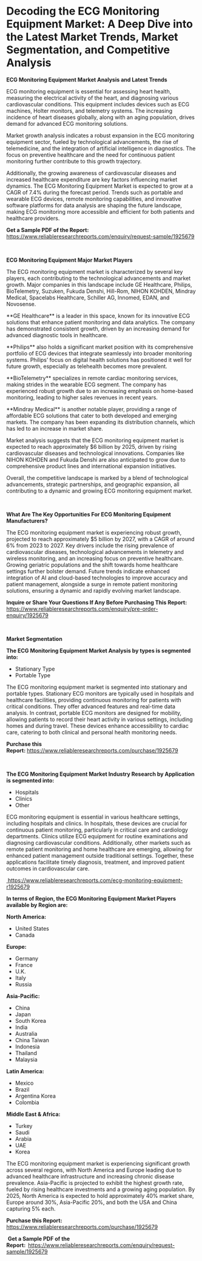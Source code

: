 <p><h1>Decoding the ECG Monitoring Equipment Market: A Deep Dive into the Latest Market Trends, Market Segmentation, and Competitive Analysis</h1></p><p><strong>ECG Monitoring Equipment Market Analysis and Latest Trends</strong></p>
<p><p>ECG monitoring equipment is essential for assessing heart health, measuring the electrical activity of the heart, and diagnosing various cardiovascular conditions. This equipment includes devices such as ECG machines, Holter monitors, and telemetry systems. The increasing incidence of heart diseases globally, along with an aging population, drives demand for advanced ECG monitoring solutions. </p><p>Market growth analysis indicates a robust expansion in the ECG monitoring equipment sector, fueled by technological advancements, the rise of telemedicine, and the integration of artificial intelligence in diagnostics. The focus on preventive healthcare and the need for continuous patient monitoring further contribute to this growth trajectory. </p><p>Additionally, the growing awareness of cardiovascular diseases and increased healthcare expenditure are key factors influencing market dynamics. The ECG Monitoring Equipment Market is expected to grow at a CAGR of 7.4% during the forecast period. Trends such as portable and wearable ECG devices, remote monitoring capabilities, and innovative software platforms for data analysis are shaping the future landscape, making ECG monitoring more accessible and efficient for both patients and healthcare providers.</p></p>
<p><strong>Get a Sample PDF of the Report:&nbsp;</strong> <a href="https://www.reliableresearchreports.com/enquiry/request-sample/1925679?utm_campaign=2098&utm_medium=2&utm_source=Github&utm_content=ia&utm_term=13042025&utm_id=ecg-monitoring-equipment">https://www.reliableresearchreports.com/enquiry/request-sample/1925679</a></p>
<p>&nbsp;</p>
<p><strong>ECG Monitoring Equipment Major Market Players</strong></p>
<p><p>The ECG monitoring equipment market is characterized by several key players, each contributing to the technological advancements and market growth. Major companies in this landscape include GE Healthcare, Philips, BioTelemetry, Suzuken, Fukuda Denshi, Hill-Rom, NIHON KOHDEN, Mindray Medical, Spacelabs Healthcare, Schiller AG, Innomed, EDAN, and Novosense.</p><p>**GE Healthcare** is a leader in this space, known for its innovative ECG solutions that enhance patient monitoring and data analytics. The company has demonstrated consistent growth, driven by an increasing demand for advanced diagnostic tools in healthcare.</p><p>**Philips** also holds a significant market position with its comprehensive portfolio of ECG devices that integrate seamlessly into broader monitoring systems. Philips’ focus on digital health solutions has positioned it well for future growth, especially as telehealth becomes more prevalent.</p><p>**BioTelemetry** specializes in remote cardiac monitoring services, making strides in the wearable ECG segment. The company has experienced robust growth due to an increasing emphasis on home-based monitoring, leading to higher sales revenues in recent years.</p><p>**Mindray Medical** is another notable player, providing a range of affordable ECG solutions that cater to both developed and emerging markets. The company has been expanding its distribution channels, which has led to an increase in market share.</p><p>Market analysis suggests that the ECG monitoring equipment market is expected to reach approximately $6 billion by 2025, driven by rising cardiovascular diseases and technological innovations. Companies like NIHON KOHDEN and Fukuda Denshi are also anticipated to grow due to comprehensive product lines and international expansion initiatives.</p><p>Overall, the competitive landscape is marked by a blend of technological advancements, strategic partnerships, and geographic expansion, all contributing to a dynamic and growing ECG monitoring equipment market.</p></p>
<p>&nbsp;</p>
<p><strong>What Are The Key Opportunities For ECG Monitoring Equipment Manufacturers?</strong></p>
<p><p>The ECG monitoring equipment market is experiencing robust growth, projected to reach approximately $5 billion by 2027, with a CAGR of around 6% from 2023 to 2027. Key drivers include the rising prevalence of cardiovascular diseases, technological advancements in telemetry and wireless monitoring, and an increasing focus on preventive healthcare. Growing geriatric populations and the shift towards home healthcare settings further bolster demand. Future trends indicate enhanced integration of AI and cloud-based technologies to improve accuracy and patient management, alongside a surge in remote patient monitoring solutions, ensuring a dynamic and rapidly evolving market landscape.</p></p>
<p><strong>Inquire or Share Your Questions If Any Before Purchasing This Report:</strong> <a href="https://www.reliableresearchreports.com/enquiry/pre-order-enquiry/1925679?utm_campaign=2098&utm_medium=2&utm_source=Github&utm_content=ia&utm_term=13042025&utm_id=ecg-monitoring-equipment">https://www.reliableresearchreports.com/enquiry/pre-order-enquiry/1925679</a></p>
<p>&nbsp;</p>
<p><strong>Market Segmentation</strong></p>
<p><strong>The ECG Monitoring Equipment Market Analysis by types is segmented into:</strong></p>
<p><ul><li>Stationary Type</li><li>Portable Type</li></ul></p>
<p><p>The ECG monitoring equipment market is segmented into stationary and portable types. Stationary ECG monitors are typically used in hospitals and healthcare facilities, providing continuous monitoring for patients with critical conditions. They offer advanced features and real-time data analysis. In contrast, portable ECG monitors are designed for mobility, allowing patients to record their heart activity in various settings, including homes and during travel. These devices enhance accessibility to cardiac care, catering to both clinical and personal health monitoring needs.</p></p>
<p><strong>Purchase this Report:&nbsp;</strong><a href="https://www.reliableresearchreports.com/purchase/1925679?utm_campaign=2098&utm_medium=2&utm_source=Github&utm_content=ia&utm_term=13042025&utm_id=ecg-monitoring-equipment">https://www.reliableresearchreports.com/purchase/1925679</a></p>
<p>&nbsp;</p>
<p><strong>The ECG Monitoring Equipment Market Industry Research by Application is segmented into:</strong></p>
<p><ul><li>Hospitals</li><li>Clinics</li><li>Other</li></ul></p>
<p><p>ECG monitoring equipment is essential in various healthcare settings, including hospitals and clinics. In hospitals, these devices are crucial for continuous patient monitoring, particularly in critical care and cardiology departments. Clinics utilize ECG equipment for routine examinations and diagnosing cardiovascular conditions. Additionally, other markets such as remote patient monitoring and home healthcare are emerging, allowing for enhanced patient management outside traditional settings. Together, these applications facilitate timely diagnosis, treatment, and improved patient outcomes in cardiovascular care.</p></p>
<p><a href="https://www.reliableresearchreports.com/ecg-monitoring-equipment-r1925679?utm_campaign=2098&utm_medium=2&utm_source=Github&utm_content=ia&utm_term=13042025&utm_id=ecg-monitoring-equipment">&nbsp;https://www.reliableresearchreports.com/ecg-monitoring-equipment-r1925679</a></p>
<p><strong>In terms of Region, the ECG Monitoring Equipment Market Players available by Region are:</strong></p>
<p>
    <p> <strong> North America: </strong>
        <ul>
            <li>United States</li>
            <li>Canada</li>
        </ul>
        </p> 
    <p> <strong> Europe: </strong>
        <ul>
            <li>Germany</li>
            <li>France</li>
            <li>U.K.</li>
            <li>Italy</li>
            <li>Russia</li>
        </ul>
        </p> 
    <p> <strong> Asia-Pacific: </strong>
        <ul>
            <li>China</li>
            <li>Japan</li>
            <li>South Korea</li>
            <li>India</li>
            <li>Australia</li>
            <li>China Taiwan</li>
            <li>Indonesia</li>
            <li>Thailand</li>
            <li>Malaysia</li>
        </ul>
        </p> 
    <p> <strong> Latin America: </strong>
        <ul>
            <li>Mexico</li>
            <li>Brazil</li>
            <li>Argentina Korea</li>
            <li>Colombia</li>
        </ul>
        </p> 
    <p> <strong> Middle East & Africa: </strong>
        <ul>
            <li>Turkey</li>
            <li>Saudi</li>
            <li>Arabia</li>
            <li>UAE</li>
            <li>Korea</li>
        </ul>
    </p>
    </p>
<p><p>The ECG monitoring equipment market is experiencing significant growth across several regions, with North America and Europe leading due to advanced healthcare infrastructure and increasing chronic disease prevalence. Asia-Pacific is projected to exhibit the highest growth rate, fueled by rising healthcare investments and a growing aging population. By 2025, North America is expected to hold approximately 40% market share, Europe around 30%, Asia-Pacific 20%, and both the USA and China capturing 5% each.</p></p>
<p><strong>Purchase this Report: </strong><a href="https://www.reliableresearchreports.com/purchase/1925679?utm_campaign=2098&utm_medium=2&utm_source=Github&utm_content=ia&utm_term=13042025&utm_id=ecg-monitoring-equipment">https://www.reliableresearchreports.com/purchase/1925679</a></p>
<p>&nbsp;<strong>Get a Sample PDF of the Report:&nbsp;&nbsp;</strong><a href="https://www.reliableresearchreports.com/enquiry/request-sample/1925679?utm_campaign=2098&utm_medium=2&utm_source=Github&utm_content=ia&utm_term=13042025&utm_id=ecg-monitoring-equipment">https://www.reliableresearchreports.com/enquiry/request-sample/1925679</a></p>
<p><strong></strong></p>
<p><p></p><p></p><p></p></p>